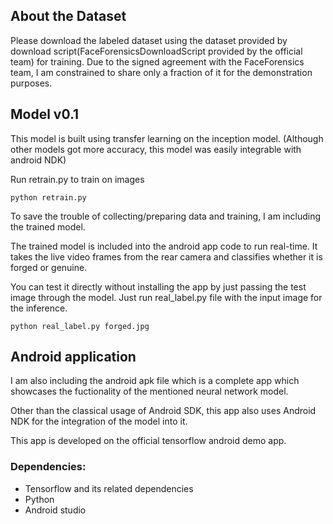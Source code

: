 ## About the Dataset

Please download the labeled dataset using the dataset provided by download script(FaceForensicsDownloadScript provided by the official team) for training.
Due to the signed agreement with the FaceForensics team, I am constrained to share only a fraction of it for the demonstration purposes. 

## Model v0.1

This model is built using transfer learning on the inception model. (Although other models got more accuracy, this model was easily integrable with android NDK) 

Run retrain.py to train on images  
```
python retrain.py
```
To save the trouble of collecting/preparing data and training, I am including the trained model.

The trained model is included into the android app code to run real-time. It takes the live video frames from the rear camera and classifies whether it is forged or genuine.

You can test it directly without installing the app by just passing the test image through the model.
Just run real_label.py file with the input image for the inference.
```
python real_label.py forged.jpg
```

## Android application 

I am also including the android apk file which is a complete app which showcases the fuctionality of the mentioned neural network model.

Other than the classical usage of Android SDK, this app also uses Android NDK for the integration of the model into it.

This app is developed on the official tensorflow android demo app.


### Dependencies:

- Tensorflow and its related dependencies
- Python 
- Android studio 
